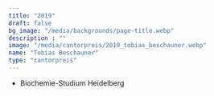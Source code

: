 ```yaml
---
title: "2019"
draft: false
bg_image: "/media/backgrounds/page-title.webp"
description : ""
image: "/media/cantorpreis/2019_tobias_beschauner.webp"
name: "Tobias Beschauner"
type: "cantorpreis"
---
```


- Biochemie-Studium Heidelberg
